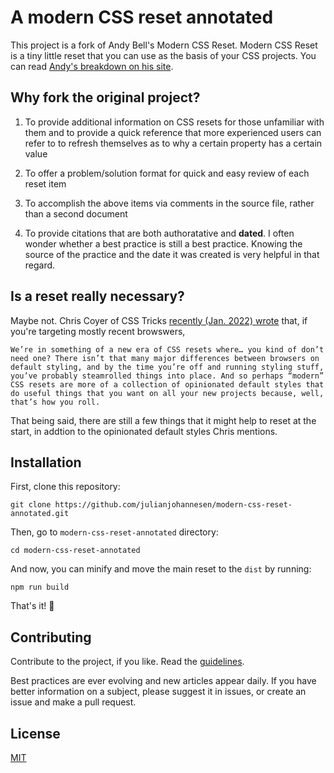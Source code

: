 # A modern CSS reset annotated

This project is a fork of Andy Bell's Modern CSS Reset. Modern CSS Reset is a tiny little reset that you can use as the basis of your CSS projects. You can read [Andy's breakdown on his site](https://hankchizljaw.com/wrote/a-modern-css-reset/).

## Why fork the original project?

1. To provide additional information on CSS resets for those unfamiliar with them and to provide a quick reference that more experienced users can refer to to refresh themselves as to why a certain property has a certain value

2. To offer a problem/solution format for quick and easy review of each reset item

3. To accomplish the above items via comments in the source file, rather than a second document

4. To provide citations that are both authoratative and **dated**. I often wonder whether a best practice is still a best practice. Knowing the source of the practice and the date it was created is very helpful in that regard.

## Is a reset really necessary? 

Maybe not. Chris Coyer of CSS Tricks [recently (Jan. 2022) wrote](https://css-tricks.com/notes-on-josh-comeaus-custom-css-reset/) that, if you're targeting mostly recent browswers,

    We’re in something of a new era of CSS resets where… you kind of don’t need one? There isn’t that many major differences between browsers on default styling, and by the time you’re off and running styling stuff, you’ve probably steamrolled things into place. And so perhaps “modern” CSS resets are more of a collection of opinionated default styles that do useful things that you want on all your new projects because, well, that’s how you roll.

That being said, there are still a few things that it might help to reset at the start, in addtion to the opinionated default styles Chris mentions.

## Installation

First, clone this repository:

```console
git clone https://github.com/julianjohannesen/modern-css-reset-annotated.git
```

Then, go to `modern-css-reset-annotated` directory:

```console
cd modern-css-reset-annotated
```

And now, you can minify and move the main reset to the `dist` by running:

```console
npm run build
```

That's it! 🎉

## Contributing

Contribute to the project, if you like. Read the [guidelines](./CONTRIBUTING.md). 

Best practices are ever evolving and new articles appear daily. If you have better information on a subject, please suggest it in issues, or create an issue and make a pull request.

## License

[MIT](./LICENSE)
